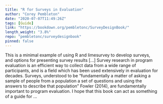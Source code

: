 ```yaml
---
title: "R for Surveys in Evaluation"
author: "Corey Pembleton"
date: "2020-07-07T11:49:26Z"
tags: [Guide]
link: "https://bookdown.org/pembletonc/SurveyDesignBook/"
length_weight: "3.8%"
repo: "pembletonc/surveydesignbook"
pinned: false
---
```


This is a minimal example of using R and limesurvey to develop surveys, and options for presenting survey results [...] Survey research in program evaluation is an efficient way to collect data from a wide range of participants, and is a field which has been used extensively in evaluation for decades. Surveys, understood to be “fundamentally a matter of asking a sample of people from a population a set of questions and using the answers to describe that population” Fowler (2014), are fundamentally important to program evaluation. I hope that this book can act as something of a guide for ...

